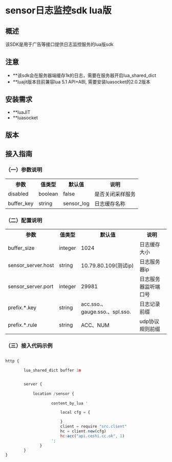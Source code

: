 # sensor日志监控sdk lua版

## 概述

该SDK是用于广告等接口提供日志监控服务的lua版sdk

## 注意

+ **该sdk会在服务器端缓存1k的日志，需要在服务器开启lua_shared_dict
+ **luajit版本目前兼容lua 5.1 API+ABI, 需要安装luasocket的2.0.2版本

## 安装需求

+ **luaJIT
+ **luasocket

## 版本

## 接入指南

### （一）参数说明

<table>
	<tr>
		<th>参数</th>
		<th>值类型</th>
		<th>默认值</th>
		<th>说明</th>
	</tr>
	<tr>
		<td>disabled</td>
		<td>boolean</td>
		<td>false</td>
		<td>是否关闭采样服务</td>
	</tr>
	<tr>
		<td>buffer_key</td>
		<td>string</td>
		<td>sensor_log</td>
		<td>日志缓存名称</td>
	</tr>
</table>

### （二）配置说明

<table>
	<tr>
		<th>参数</th>
		<th>值类型</th>
		<th>默认值</th>
		<th>说明</th>
	</tr>
	<tr>
		<td>buffer_size</td>
		<td>integer</td>
		<td>1024</td>
		<td>日志缓存大小</td>
	</tr>
	<tr>
		<td>sensor_server.host</td>
		<td>string</td>
		<td>10.79.80.109(测试ip)</td>
		<td>日志服务器ip</td>
	</tr>
	<tr>
		<td>sensor_server.port</td>
		<td>integer</td>
		<td>29981</td>
		<td>日志服务器监听端口号</td>
	</tr>
	<tr>
		<td>prefix.*.key</td>
		<td>string</td>
		<td>acc.sso.、gauge.sso.、spl.sso.</td>
		<td>日志记录前缀</td>
	</tr>
	<tr>
		<td>prefix.*.rule</td>
		<td>string</td>
		<td>ACC、NUM</td>
		<td>udp协议规则前缀</td>
	</tr>
</table>

### （三）接入代码示例

```javascript

http {

		lua_shared_dict buffer 1m 


        server {
                
			location /sensor {
 
                	content_by_lua '

						local cfg = {

						}
					    client = require "src.client"
						hc = client.new(cfg)
						hc:acc("api.ceshi.cc.ok", 1) 
               		';
               } 
        }
}
```
